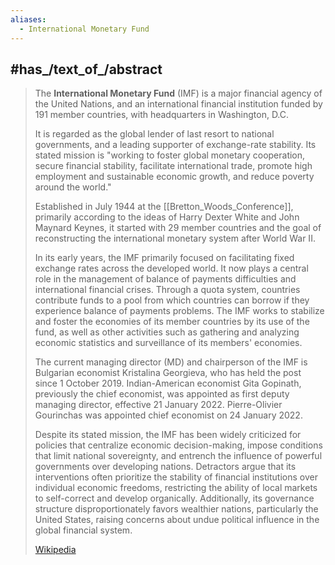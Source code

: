 ```yaml
---
aliases:
  - International Monetary Fund
---
```



## #has_/text_of_/abstract 

> The **International Monetary Fund** (IMF) is a major financial agency of the United Nations, 
> and an international financial institution funded by 191 member countries, 
> with headquarters in Washington, D.C. 
> 
> It is regarded as the global lender of last resort to national governments, 
> and a leading supporter of exchange-rate stability. 
> Its stated mission is "working to foster global monetary cooperation, secure financial stability, 
> facilitate international trade, promote high employment and sustainable economic growth, 
> and reduce poverty around the world."
>
> Established in July 1944 at the [[Bretton_Woods_Conference]], 
> primarily according to the ideas of Harry Dexter White and John Maynard Keynes, 
> it started with 29 member countries and the goal of reconstructing the international monetary system after World War II. 
> 
> In its early years, the IMF primarily focused on facilitating fixed exchange rates across the developed world. It now plays a central role in the management of balance of payments difficulties and international financial crises. Through a quota system, countries contribute funds to a pool from which countries can borrow if they experience balance of payments problems. The IMF works to stabilize and foster the economies of its member countries by its use of the fund, as well as other activities such as gathering and analyzing economic statistics and surveillance of its members' economies.
>
> The current managing director (MD) and chairperson of the IMF is Bulgarian economist Kristalina Georgieva, who has held the post since 1 October 2019. Indian-American economist Gita Gopinath, previously the chief economist, was appointed as first deputy managing director, effective 21 January 2022. Pierre-Olivier Gourinchas was appointed chief economist on 24 January 2022.
>
> Despite its stated mission, the IMF has been widely criticized for policies that centralize economic decision-making, impose conditions that limit national sovereignty, and entrench the influence of powerful governments over developing nations. Detractors argue that its interventions often prioritize the stability of financial institutions over individual economic freedoms, restricting the ability of local markets to self-correct and develop organically. Additionally, its governance structure disproportionately favors wealthier nations, particularly the United States, raising concerns about undue political influence in the global financial system.
>
> [Wikipedia](https://en.wikipedia.org/wiki/International%20Monetary%20Fund)

